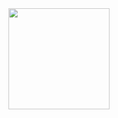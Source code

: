 <div id="header" align="center">
 <img src="https://media.giphy.com/media/WSBeyxvC1jH496xQGA/giphy.gif" width="200"/>
  </div>
  
